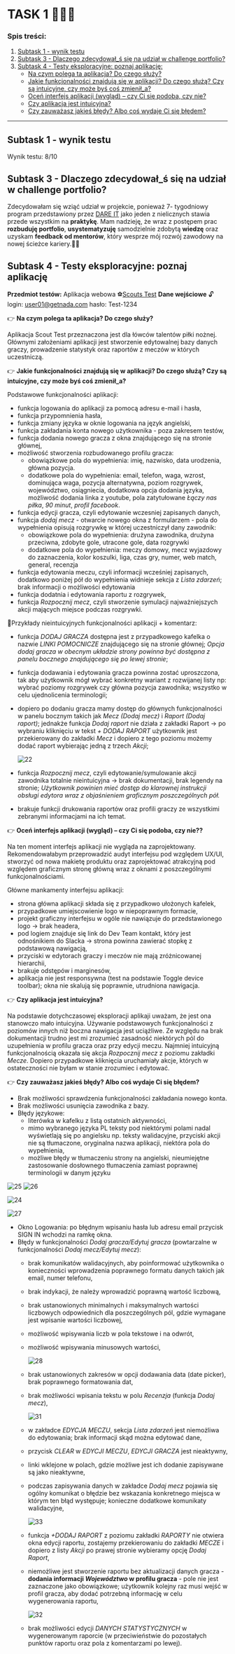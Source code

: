# TASK 1 🕵🏻‍♀️

### Spis treści:
1. [Subtask 1 - wynik testu](#subtask1)
2. [Subtask 3 - Dlaczego zdecydował_ś się na udział w challenge portfolio?](#subtask2)
3. [Subtask 4 - Testy eksploracyjne: poznaj aplikację:](#subtask3)  
   - [Na czym polega ta aplikacja? Do czego służy?](#punkt1)
   - [Jakie funkcjonalności znajdują się w aplikacji? Do czego służą? Czy są intuicyjne, czy może byś coś zmienił_a?](#punkt2) 
   - [Oceń interfejs aplikacji (wygląd) – czy Ci się podoba, czy nie?](#punkt3)
   - [Czy aplikacja jest intuicyjna?](#punkt4)
   - [Czy zauważasz jakieś błędy? Albo coś wydaje Ci się błędem?](#punkt5)     
<hr>

## <a name='subtask1'>  Subtask 1 - wynik testu </a>

Wynik testu: 8/10

## <a name='subtask2'>  Subtask 3 - Dlaczego zdecydował_ś się na udział w challenge portfolio? </a>

Zdecydowałam się wziąć udział w projekcie, ponieważ 7- tygodniowy program przedstawiony przez [DARE IT](https://www.dareit.io/challenges) jako jeden z nielicznych stawia przede wszystkim na **praktykę**. 
Mam nadzieję, że wraz z postępem prac **rozbuduję portfolio**, **usystematyzuję** samodzielnie zdobytą **wiedzę** oraz uzyskam **feedback od mentorów**, który wesprze mój rozwój zawodowy na nowej ścieżce kariery.💪🏻

## <a name='subtask3'>  Subtask 4 - Testy eksploracyjne: poznaj aplikację </a>

**Przedmiot testów:** Aplikacja webowa ⚽[Scouts Test](https://scouts-test.futbolkolektyw.pl/pl) **Dane wejściowe** 🔓login: user01@getnada.com hasło: Test-1234

👉<a name='punkt1'> **Na czym polega ta aplikacja? Do czego służy?** </a>

Aplikacja Scout Test przeznaczona jest dla łówców talentów piłki nożnej. Głównymi założeniami aplikacji jest stworzenie edytowalnej bazy danych graczy, prowadzenie statystyk oraz raportów z meczów w których uczestniczą.

👉<a name='punkt2'> **Jakie funkcjonalności znajdują się w aplikacji? Do czego służą? Czy są intuicyjne, czy może byś coś zmienił_a?** </a>

Podstawowe funkcjonalności aplikacji:

  - funkcja logowania do aplikacji za pomocą adresu e-mail i hasła,
  - funkcja przypomnienia hasła,
  - funkcja zmiany języka w oknie logowania na język angielski,
  - funkcja zakładania konta nowego użytkownika - poza zakresem testów,
  - funkcja dodania nowego gracza z okna znajdującego się na stronie głównej,
  - możliwość stworzenia rozbudowanego profilu gracza:
     * obowiązkowe pola do wypełnienia: imię, nazwisko, data urodzenia, główna pozycja.
     * dodatkowe pola do wypełnienia: email, telefon, waga, wzrost, dominująca waga, pozycja alternatywna, poziom rozgrywek, województwo, osiągniecia, dodatkowa opcja dodania języka, możliwość dodania linka z youtube, 
     pola zatytułowane *Łączy nas piłka*, *90 minut*, *profil facebook*.
  - funkcja edycji gracza, czyli edytowanie wczesniej zapisanych danych,
  - funkcja *dodaj mecz* - otwarcie nowego okna z formularzem - pola do wypełnienia opisują rozgrywkę w której uczestniczył dany zawodnik:
     * obowiązkowe pola do wypełnienia: drużyna zawodnika, drużyna przeciwna, zdobyte gole, utracone gole, data rozgrywki
     * dodatkowe pola do wypełnienia: meczy domowy, mecz wyjazdowy do zaznaczenia, kolor koszulki, liga, czas gry, numer, web match, general, recenzja
  - funkcja edytowania meczu, czyli informacji wcześniej zapisanych, dodatkowo poniżej pół do wypełnienia widnieje sekcja z *Lista zdarzeń*; brak informacji o możliwości edytowania
  - funkcja dodatnia i edytowania raportu z rozgrywek,
  - funkcja *Rozpocznij mecz*, czyli stworzenie symulacji najważniejszych akcji mających miejsce podczas rozgrywki.

📍Przykłady nieintuicyjnych funkcjonalności aplikacji + komentarz:
  - funkcja *DODAJ GRACZA* dostępna jest z przypadkowego kafelka o nazwie *LINKI POMOCNICZE* znajdującego się na stronie głównej; *Opcja dodaj gracza w obecnym układzie strony powinna być dostępna z panelu bocznego 
    znajdującego się po lewej stronie*;
  - funkcja dodawania i edytowania gracza powinna zostać uproszczona, tak aby użytkownik mógł wybrać konkretny wariant z rozwijanej listy np: wybrać poziomy rozgrywek czy główna pozycja zawodnika; wszystko w celu 
    ujednolicenia terminologii;
  - dopiero po dodaniu gracza mamy dostęp do głównych funkcjonalności w panelu bocznym takich jak *Mecz (Dodaj mecz)* i *Raport (Dodaj raport)*; jednakże funkcja *Dodaj raport* nie działa z zakładki Raport -> po wybraniu 
    kliknięciu w tekst *+ DODAJ RAPORT* użytkownik jest przekierowany do zakładki *Mecz* i dopiero z tego poziomu możemy dodać raport wybierając jedną z trzech *Akcji*;
    
    ![22](https://github.com/Katarzyna-SZ/challenge_portfolio_katarzyna/assets/140599598/13d6d4be-1b9a-4de0-83aa-60b589cf90c6)

  - funkcja *Rozpocznij mecz*, czyli edytowanie/symulowanie akcji zawodnika totalnie nieintuicyjna -> brak dokumentacji, brak legendy na stronie; *Użytkownik powinien mieć dostęp do klarownej instrukcji obsługi edytora 
    wraz z objaśnieniem graficznym poszczególnych pół.*
  - brakuje funkcji drukowania raportów oraz profili graczy ze wszystkimi zebranymi informacjami na ich temat.

👉<a name='punkt3'> **Oceń interfejs aplikacji (wygląd) – czy Ci się podoba, czy nie??** </a>

   Na ten moment interfejs aplikacji nie wygląda na zaprojektowany. Rekomendowałabym przeprowadzić audyt interfejsu pod względem UX/UI, stworzyć od nowa makietę produktu oraz zaprojektować atrakcyjną pod względem graficznym stronę główną wraz z oknami z poszczególnymi 
   funkcjonalnościami.

Główne mankamenty interfejsu aplikacji:
 - strona główna aplikacji składa się z przypadkowo ułożonych kafelek, 
 - przypadkowe umiejscowienie logo w niepoprawnym formacie,
 - projekt graficzny interfejsu w ogóle nie nawiązuje do przedstawionego logo -> brak headera,
 - pod logiem znajduje się link do Dev Team kontakt, który jest odnośnikiem do Slacka -> strona powinna zawierać stopkę z podstawową nawigacją,
 - przyciski w edytorach graczy i meczów nie mają zróżnicowanej hierarchii, 
 - brakuje odstępów i marginesów,
 - aplikacja nie jest responsywna (test na podstawie Toggle device toolbar); okna nie skalują się poprawnie, utrudniona nawigacja.

👉<a name='punkt4'> **Czy aplikacja jest intuicyjna?** </a>

Na podstawie dotychczasowej eksploracji aplikaji uważam, że jest ona stanowczo mało intuicyjna. Używanie podstawowych funkcjonalności z poziomów innych niż boczna nawigacja jest uciążliwe. Ze względu na brak dokumentacji trudno jest mi zrozumieć zasadność niektórych pól do uzupełnienia w profilu gracza oraz przy edycji meczu. Najmniej intuicyjną funkcjonalnością okazała się akcja *Rozpocznij mecz* z poziomu zakładki *Mecze*. Dopiero przypadkowe kliknięcia uruchamiały akcje, których w ostateczności nie byłam w stanie zrozumiec i edytować. 

👉<a name='punkt5'> **Czy zauważasz jakieś błędy? Albo coś wydaje Ci się błędem?** </a>

 - Brak możliwości sprawdzenia funkcjonalności zakładania nowego konta.
 - Brak możliwości usunięcia zawodnika z bazy.
 - Błędy językowe:
     - literówka w kafelku z listą ostatnich aktywności,
     - mimo wybranego języka PL teksty pod niektórymi polami nadal wyświetlają się po angielsku np. teksty walidacyjne, przyciski akcji nie są tłumaczone, oryginalna nazwa aplikacji, niektóra pola do wypełnienia, 
     - możliwe błędy w tłumaczeniu strony na angielski, nieumiejętne zastosowanie dosłownego tłumaczenia zamiast poprawnej terminologii w danym języku

![25](https://github.com/Katarzyna-SZ/challenge_portfolio_katarzyna/assets/140599598/6070b44d-552a-4d73-b0cc-3c09c99811fa) ![26](https://github.com/Katarzyna-SZ/challenge_portfolio_katarzyna/assets/140599598/fcfb2723-2c7c-4ca6-8c63-6a69ab9252b4)

![24](https://github.com/Katarzyna-SZ/challenge_portfolio_katarzyna/assets/140599598/2c8b4f9c-8a2c-4008-be6f-3dea58cf01bd) 

![27](https://github.com/Katarzyna-SZ/challenge_portfolio_katarzyna/assets/140599598/b3628ef1-ffc2-44d9-be2b-986ccafda920)

 - Okno Logowania: po błędnym wpisaniu hasła lub adresu email przycisk SIGN IN wchodzi na ramkę okna. 
 - Błędy w funkcjonalności *Dodaj gracza/Edytuj gracza* (powtarzalne w funkcjonalności *Dodaj mecz/Edytuj mecz*):
   - brak komunikatów walidacyjnych, aby poinformować użytkownika o konieczności wprowadzenia poprawnego formatu danych takich jak email, numer telefonu,
   - brak indykacji, że należy wprowadzić poprawną wartość liczbową,
   - brak ustanowionych minimalnych i maksymalnych wartości liczbowych odpowiednich dla poszczególnych pól, gdzie wymagane jest wpisanie wartości liczbowej,
   - możliwość wpisywania liczb w pola tekstowe i na odwrót,
   - możliwość wpisywania minusowych wartości,
   
     ![28](https://github.com/Katarzyna-SZ/challenge_portfolio_katarzyna/assets/140599598/725c17ca-21d7-4b0d-83ae-20c778fdd50e)

   - brak ustanowionych zakresów w opcji dodawania data (date picker), brak poprawnego formatowania dat,
   - brak możliwości wpisania tekstu w polu *Recenzja* (funkcja *Dodaj mecz*),
   
     ![31](https://github.com/Katarzyna-SZ/challenge_portfolio_katarzyna/assets/140599598/f0db416c-22ce-479e-be78-cec849f00cb0)

   - w zakładce *EDYCJA MECZU*, sekcja *Lista zdarzeń* jest niemożliwa do edytowania; brak informacji skąd można edytować dane,
   - przycisk *CLEAR* w *EDYCJI MECZU*, *EDYCJI GRACZA* jest nieaktywny,
   - linki wklejone w polach, gdzie możliwe jest ich dodanie zapisywane są jako nieaktywne,
   - podczas zapisywania danych w zakładce *Dodaj mecz* pojawia się ogólny komunikat o błędzie bez wskazania konkretnego miejsca w którym ten błąd występuje; konieczne dodatkowe komunikaty walidacyjne,

     ![33](https://github.com/Katarzyna-SZ/challenge_portfolio_katarzyna/assets/140599598/083ec5cc-fbcc-4a35-9a82-0c7e69a02ad7)

   - funkcja *+DODAJ RAPORT* z poziomu zakładki *RAPORTY* nie otwiera okna edycji raportu, zostajemy przekierowaniu do zakładki *MECZE* i dopiero z listy *Akcji* po prawej stronie wybieramy opcję *Dodaj Raport*,
   - niemożliwe jest stworzenie raportu bez aktualizacji danych gracza - **dodania informacji *Województwo* w profilu gracza** - pole nie jest zaznaczone jako obowiązkowe; użytkownik kolejny raz musi wejść w profil gracza, aby dodać potrzebną informację w celu 
     wygenerowania raportu,
     
     ![32](https://github.com/Katarzyna-SZ/challenge_portfolio_katarzyna/assets/140599598/00240c31-edcf-4900-a41f-2f9185144231)

   - brak możliwości edycji *DANYCH STATYSTYCZNYCH* w wygenerowanym raporcie (w przeciwieństwie do pozostałych punktów raportu oraz pola z komentarzami po lewej).
     


































